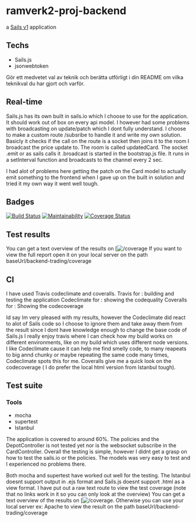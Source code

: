 # ramverk2-proj-backend

a [Sails v1](https://sailsjs.com) application

## Techs
* Sails.js
* jsonwebtoken

Gör ett medvetet val av teknik och berätta utförligt i din README om vilka teknikval du har gjort och varför.

## Real-time

Sails.js has its own built in sails.io which I choose to use for the application.
It should work out of box on every api model. I however had some problems with broadcasting on update/patch which I dont fully understand. I choose to make a custom route /subsribe to handle it and write my own solution.
Basicly it checks if the call on the route is a socket then joins it to the room I broadcast the price update to.
The room is called updatedCard.
The socket .emit or as sails calls it .broadcast is started in the bootstrap.js file. It runs in a setInterval function and broadcasts to the channel every 2 sec.

I had alot of problems here getting the patch on the Card model to actually emit something to the frontend when I gave up on the built in solution and tried it my own way it went well tough.


## Badges
[![Build Status](https://travis-ci.org/Edugolr/ramverk2-proj-backend.svg?branch=master)](https://travis-ci.org/Edugolr/ramverk2-proj-backend)
[![Maintainability](https://api.codeclimate.com/v1/badges/b36570f7afc13fa15cee/maintainability)](https://codeclimate.com/github/Edugolr/chai17Ramverk2/maintainability)
[![Coverage Status](https://coveralls.io/repos/github/Edugolr/chai17Ramverk2/badge.svg?branch=master)](https://coveralls.io/github/Edugolr/chai17Ramverk2?branch=master)

## Test results
You can get a text overview of the results on [![/coverage](/coverage)
If you want to view the full report open it on your local server on the path
baseUrl/backend-trading/coverage


## CI
I have used Travis codeclimate and coveralls.
Travis for : building and testing the application
Codeclimate for : showing the codequality
Coveralls for : Showing the codecoverage

Id say Im very pleased with my results, however the Codeclimate did react to alot of Sails code so I choose to ignore them and take away them from the result since I dont have knowledge enough to change the base code of Sails.js
I really enjoy travis where I can check how my build works on different environments, like on my build which uses different node versions.
I like Codeclimate cause it can help me find smelly code, to many reapeats to big annd chunky or maybe repeating the same code many times, Codeclimate spots this for me.
Coveralls give me a quick look on the codecoverage ( I do prefer the local html version from Istanbul tough).

## Test suite
### Tools
* mocha
* supertest
* Istanbul

The application is covered to around 60%. The policies and the DepotController is not tested yet nor is the websocket subscribe in the CardController.
Overall the testing is simple, however I didnt get a grasp on how to test the sails.io or the policies. The models was very easy to test and I experienced no problems there.

Both mocha and supertest have worked out well for the testing.
The Istanbul doesnt support output in .ejs format and Sails.js doesnt support .html as a view format. I have put out a raw text route to view the test coverage (note that no links work in it so you can only look at the overview)
You can get a text overview of the results on [![/coverage](/coverage). Otherwise you can use your local server ex: Apache to view the result on the path
baseUrl/backend-trading/coverage
